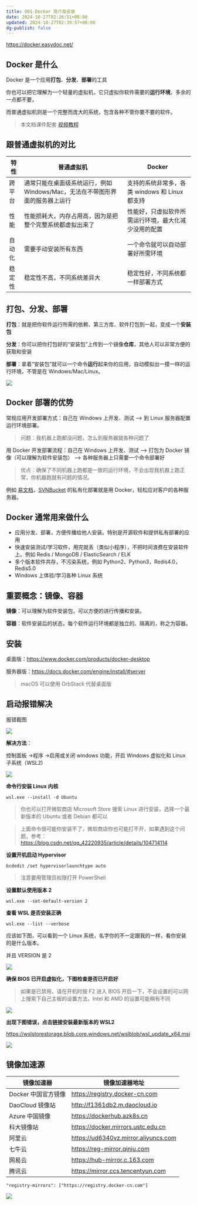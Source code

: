 ```yaml
---
title: 001-Docker 简介及安装
date: 2024-10-27T02:26:51+08:00
updated: 2024-10-27T02:39:57+08:00
dg-publish: false
---
```


<https://docker.easydoc.net/>

## Docker 是什么

Docker 是一个应用**打包**、**分发**、**部署**的工具

你也可以把它理解为一个轻量的虚拟机，它只虚拟你软件需要的**运行环境**，多余的一点都不要，

而普通虚拟机则是一个完整而庞大的系统，包含各种不管你要不要的软件。

> 本文档课件配套 [视频教程](https://www.bilibili.com/video/BV11L411g7U1)

## 跟普通虚拟机的对比

| 特性   | 普通虚拟机                                                   | Docker                                               |
| ------ | ------------------------------------------------------------ | ---------------------------------------------------- |
| 跨平台 | 通常只能在桌面级系统运行，例如 Windows/Mac，无法在不带图形界面的服务器上运行 | 支持的系统非常多，各类 windows 和 Linux 都支持       |
| 性能   | 性能损耗大，内存占用高，因为是把整个完整系统都虚拟出来了     | 性能好，只虚拟软件所需运行环境，最大化减少没用的配置 |
| 自动化 | 需要手动安装所有东西                                         | 一个命令就可以自动部署好所需环境                     |
| 稳定性 | 稳定性不高，不同系统差异大                                   | 稳定性好，不同系统都一样部署方式                     |

## 打包、分发、部署

**打包**：就是把你软件运行所需的依赖、第三方库、软件打包到一起，变成一个**安装包**

**分发**：你可以把你打包好的“安装包”上传到一个镜像**仓库**，其他人可以非常方便的获取和安装

**部署**：拿着“安装包”就可以一个命令**运行**起来你的应用，自动模拟出一摸一样的运行环境，不管是在 Windows/Mac/Linux。

![](https://cdn.wallleap.cn/img/pic/illustration/202410271427507.png?imageSlim)

## Docker 部署的优势

常规应用开发部署方式：自己在 Windows 上开发、测试 --> 到 Linux 服务器配置运行环境部署。

> 问题：我机器上跑都没问题，怎么到服务器就各种问题了

用 Docker 开发部署流程：自己在 Windows 上开发、测试 --> 打包为 Docker 镜像（可以理解为软件安装包） --> 各种服务器上只需要一个命令部署好

> 优点：确保了不同机器上跑都是一致的运行环境，不会出现我机器上跑正常，你机器跑就有问题的情况。

例如 [易文档](https://easydoc.net/)，[SVNBucket](https://svnbucket.com/) 的私有化部署就是用 Docker，轻松应对客户的各种服务器。

## Docker 通常用来做什么

- 应用分发、部署，方便传播给他人安装。特别是开源软件和提供私有部署的应用
- 快速安装测试/学习软件，用完就丢（类似小程序），不把时间浪费在安装软件上。例如 Redis / MongoDB / ElasticSearch / ELK
- 多个版本软件共存，不污染系统，例如 Python2、Python3，Redis4.0，Redis5.0
- Windows 上体验/学习各种 Linux 系统

## 重要概念：镜像、容器

**镜像**：可以理解为软件安装包，可以方便的进行传播和安装。

**容器**：软件安装后的状态，每个软件运行环境都是独立的、隔离的，称之为容器。

## 安装

桌面版：<https://www.docker.com/products/docker-desktop>

服务器版：<https://docs.docker.com/engine/install/#server>

> macOS 可以使用 OrbStack 代替桌面版

## 启动报错解决

报错截图

![](https://cdn.wallleap.cn/img/pic/illustration/202410271427455.png?imageSlim)

**解决方法**：

控制面板 ->程序 ->启用或关闭 windows 功能，开启 Windows 虚拟化和 Linux 子系统（WSL2)

![](https://cdn.wallleap.cn/img/pic/illustration/202410271432522.png?imageSlim)

**命令行安装 Linux 内核**

`wsl.exe --install -d Ubuntu`

> 你也可以打开微软商店 Microsoft Store 搜索 Linux 进行安装，选择一个最新版本的 Ubuntu 或者 Debian 都可以

> 上面命令很可能你安装不了，微软商店你也可能打不开，如果遇到这个问题，参考：<https://blog.csdn.net/qq_42220935/article/details/104714114>

**设置开机启动 Hypervisor**

`bcdedit /set hypervisorlaunchtype auto`

> 注意要用管理员权限打开 PowerShell

**设置默认使用版本 2**

`wsl.exe --set-default-version 2`

**查看 WSL 是否安装正确**

`wsl.exe --list --verbose`

应该如下图，可以看到一个 Linux 系统，名字你的不一定跟我的一样，看你安装的是什么版本。

并且 VERSION 是 2

![](https://cdn.wallleap.cn/img/pic/illustration/202410271427447.png?imageSlim)

**确保 BIOS 已开启虚拟化，下图检查是否已开启好**

> 如果是已禁用，请在开机时按 F2 进入 BIOS 开启一下，不会设置的可以网上搜索下自己主板的设置方法，Intel 和 AMD 的设置可能稍有不同

![](https://cdn.wallleap.cn/img/pic/illustration/202410271427459.png?imageSlim)

**出现下图错误，点击链接安装最新版本的 WSL2**

<https://wslstorestorage.blob.core.windows.net/wslblob/wsl_update_x64.msi>

![](https://cdn.wallleap.cn/img/pic/illustration/202410271427513.png?imageSlim)

## 镜像加速源

| 镜像加速器          | 镜像加速器地址                       |
| ------------------- | ------------------------------------ |
| Docker 中国官方镜像 | <https://registry.docker-cn.com>       |
| DaoCloud 镜像站     | <http://f1361db2.m.daocloud.io>        |
| Azure 中国镜像      | <https://dockerhub.azk8s.cn>           |
| 科大镜像站          | <https://docker.mirrors.ustc.edu.cn>   |
| 阿里云              | <https://ud6340vz.mirror.aliyuncs.com> |
| 七牛云              | <https://reg-mirror.qiniu.com>         |
| 网易云              | <https://hub-mirror.c.163.com>         |
| 腾讯云              | <https://mirror.ccs.tencentyun.com>    |

```
"registry-mirrors": ["https://registry.docker-cn.com"]
```

![](https://cdn.wallleap.cn/img/pic/illustration/202410271427510.png?imageSlim)
